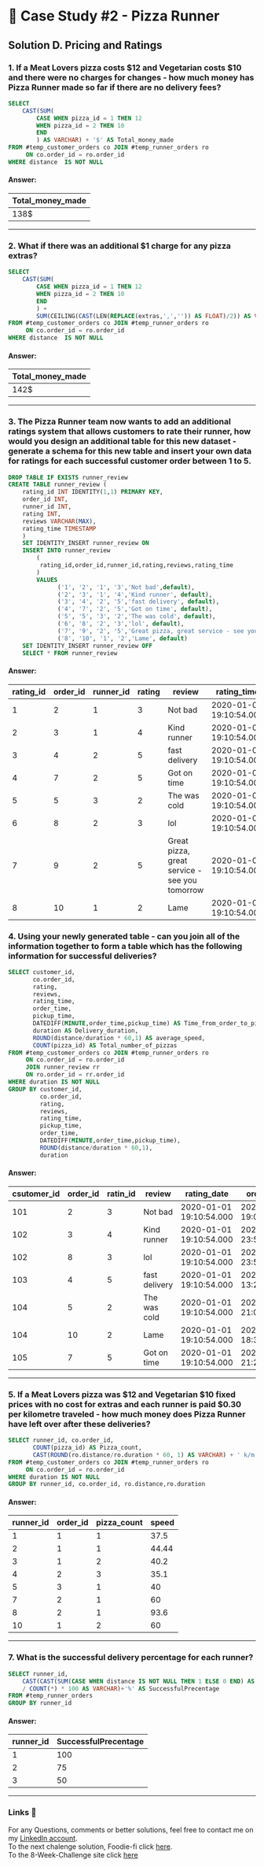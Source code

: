 
# 🍕 Case Study #2 - Pizza Runner

## Solution D. Pricing and Ratings

### 1. If a Meat Lovers pizza costs $12 and Vegetarian costs $10 and there were no charges for changes - how much money has Pizza Runner made so far if there are no delivery fees?

````sql
SELECT 
	CAST(SUM(
		CASE WHEN pizza_id = 1 THEN 12 
		WHEN pizza_id = 2 THEN 10
		END
		) AS VARCHAR) + '$' AS Total_money_made
FROM #temp_customer_orders co JOIN #temp_runner_orders ro
	 ON co.order_id = ro.order_id
WHERE distance  IS NOT NULL

````

#### Answer:

Total_money_made | 
-- | 
138$ |


***

### 2. What if there was an additional $1 charge for any pizza extras? 

````sql
SELECT 
	CAST(SUM(
		CASE WHEN pizza_id = 1 THEN 12 
		WHEN pizza_id = 2 THEN 10
		END
		) +
		SUM(CEILING(CAST(LEN(REPLACE(extras,',','')) AS FLOAT)/2)) AS VARCHAR) + '$' AS Total_money_made
FROM #temp_customer_orders co JOIN #temp_runner_orders ro
	 ON co.order_id = ro.order_id
WHERE distance  IS NOT NULL
````
#### Answer:

Total_money_made | 
-- | 
142$ |

***
### 3. The Pizza Runner team now wants to add an additional ratings system that allows customers to rate their runner, how would you design an additional table for this new dataset - generate a schema for this new table and insert your own data for ratings for each successful customer order between 1 to 5.


````sql
DROP TABLE IF EXISTS runner_review
CREATE TABLE runner_review (
	rating_id INT IDENTITY(1,1) PRIMARY KEY,
	order_id INT,
	runner_id INT,
	rating INT,
	reviews VARCHAR(MAX),
	rating_time TIMESTAMP
	)
	SET IDENTITY_INSERT runner_review ON
	INSERT INTO runner_review 
		(
		 rating_id,order_id,runner_id,rating,reviews,rating_time
		)
		VALUES
			  ('1', '2', '1', '3','Not bad',default),
			  ('2', '3', '1', '4','Kind runner', default),
			  ('3', '4', '2', '5','fast delivery', default),
			  ('4', '7', '2', '5','Got on time', default),
			  ('5', '5', '3', '2','The was cold', default),
			  ('6', '8', '2', '3','lol', default),
			  ('7', '9', '2', '5','Great pizza, great service - see you tomorrow', default),
			  ('8', '10', '1', '2','Lame', default)
	SET IDENTITY_INSERT runner_review OFF
	SELECT * FROM runner_review
````
#### Answer:

rating_id | order_id|runner_id|rating|review|rating_time
-- | -- | -- | --|--|--
1|	2|	1|	3|	Not bad|	 2020-01-01 19:10:54.000
2|	3|	1|	4|	Kind runner|	 2020-01-01 19:10:54.000
3|	4|	2|	5|	fast delivery|	 2020-01-01 19:10:54.000
4|	7|	2|	5|	Got on time|	 2020-01-01 19:10:54.000
5|	5|	3|	2|	The was cold|	 2020-01-01 19:10:54.000
6|	8|	2|	3|	lol|	 2020-01-01 19:10:54.000
7|	9|	2|	5|	Great pizza, great service - see you tomorrow|	 2020-01-01 19:10:54.000
8|	10|	1|	2|	Lame|	 2020-01-01 19:10:54.000


### 4. Using your newly generated table - can you join all of the information together to form a table which has the following information for successful deliveries?


````sql
SELECT customer_id,
	   co.order_id,
	   rating, 
	   reviews,
	   rating_time,
	   order_time,
	   pickup_time,
	   DATEDIFF(MINUTE,order_time,pickup_time) AS Time_from_order_to_pickup,
	   duration AS Delivery_duration,
	   ROUND(distance/duration * 60,1) AS average_speed,
	   COUNT(pizza_id) AS Total_number_of_pizzas
FROM #temp_customer_orders co JOIN #temp_runner_orders ro
	 ON co.order_id = ro.order_id
	 JOIN runner_review rr
	 ON ro.order_id = rr.order_id
WHERE duration IS NOT NULL
GROUP BY customer_id,
		 co.order_id,
		 rating,
		 reviews,
		 rating_time,
		 pickup_time,
		 order_time,
		 DATEDIFF(MINUTE,order_time,pickup_time),
		 ROUND(distance/duration * 60,1),
		 duration
````
#### Answer:
csutomer_id|order_id|ratin_id|review|rating_date|order_time|pickup_time|delivery_duration|average_speed|Total_number_of_pizzas
-- | -- | -- | --|--|--|--|--|--|--
101|	2|	3|	Not bad|	2020-01-01 19:10:54.000|	2020-01-01 19:00:52.000|	2020-01-01 19:10:54.000	|10	|27	|44.4	|1
102|	3|	4|	Kind runner|	2020-01-01 19:10:54.000|	2020-01-02 23:51:23.000|	2020-01-03 00:12:37.000	|21	|20	|40.2	|2
102|	8|	3|	lol|	2020-01-01 19:10:54.000	|2020-01-09 23:54:33.000	|2020-01-10 00:15:02.000	|21	|15	|0.9	|93.6|1
103|	4|	5|	fast delivery|	2020-01-01 19:10:54.000|	2020-01-04 13:23:46.000	|2020-01-04 13:53:03.000	|30	|40	|35.1	|3
104|	5|	2|	The was cold|	2020-01-01 19:10:54.000|	2020-01-08 21:00:29.000	|2020-01-08 21:10:57.000	|10	|15	|40	|1
104|	10|	2|	Lame|	2020-01-01 19:10:54.000	|2020-01-11 18:34:49.000	|2020-01-11 18:50:20.000	|16	|10	|0.9	|60|2
105|	7|	5|	Got on time|	2020-01-01 19:10:54.000|	2020-01-08 21:20:29.000|	2020-01-08 21:30:45.000	|10	|25	|60	|1

***

### 5. If a Meat Lovers pizza was $12 and Vegetarian $10 fixed prices with no cost for extras and each runner is paid $0.30 per kilometre traveled - how much money does Pizza Runner have left over after these deliveries?

````sql
SELECT runner_id, co.order_id,
	   COUNT(pizza_id) AS Pizza_count,
	   CAST(ROUND(ro.distance/ro.duration * 60, 1) AS VARCHAR) + ' k/m' AS speed
FROM #temp_customer_orders co JOIN #temp_runner_orders ro
	 ON co.order_id = ro.order_id
WHERE duration IS NOT NULL
GROUP BY runner_id, co.order_id, ro.distance,ro.duration
````


#### Answer:
runner_id | order_id | pizza_count | speed
-- | -- | -- | --
1 | 1 | 1   | 37.5
2 | 1 | 1 | 44.44
3 | 1 | 2  | 40.2
4 | 2 | 3  | 35.1
5 | 3 | 1  | 40
7 | 2 | 1  | 60
8 | 2 | 1  | 93.6
10 | 1 | 2 | 60


***

### 7. What is the successful delivery percentage for each runner?

````sql
SELECT runner_id,
	CAST(CAST(SUM(CASE WHEN distance IS NOT NULL THEN 1 ELSE 0 END) AS FLOAT)
	/ COUNT(*) * 100 AS VARCHAR)+'%' AS SuccessfulPrecentage
FROM #temp_runner_orders
GROUP BY runner_id

````


#### Answer:
runner_id | SuccessfulPrecentage
-- | --
1 | 100
2 | 75
3 | 50


***

### Links :link:

For any Questions, comments or better solutions, feel free to contact me on my [LinkedIn account](https://www.linkedin.com/in/yair-teshuva/).<br/>
To the next chalenge solution, Foodie-fi click [here](https://github.com/yairtes/8-Week-SQL-Challenge/tree/main/Case%20Study%20%232%20-%20Pizza%20Runner).<br/>
To the 8-Week-Challenge site click [here](https://8weeksqlchallenge.com/case-study-1/)


